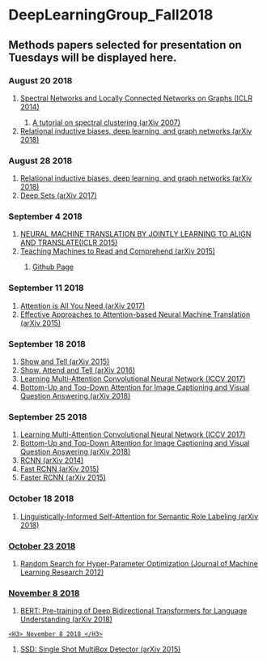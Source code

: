 # DeepLearningGroup_Fall2018
<H2>Methods papers selected for presentation on Tuesdays will be displayed here.</H2>

<H3>August 20 2018</H3>
<ol>
 <li> <a href="https://arxiv.org/abs/1312.6203" >Spectral Networks and Locally Connected Networks on Graphs (ICLR 2014)</a></li>
  <ol>
   <li> <a href = "https://arxiv.org/pdf/0711.0189.pdf"> A tutorial on spectral clustering (arXiv 2007) </a></li>
   </ol>
 <li> <a href="https://arxiv.org/abs/1806.01261" >Relational inductive biases, deep learning, and graph networks (arXiv 2018)</a></li>
</ol>

<H3>August 28 2018</H3>
<ol>
    <li> <a href="https://arxiv.org/abs/1806.01261" >Relational inductive biases, deep learning, and graph networks (arXiv 2018)</a></li>
   <li> <a href="https://arxiv.org/abs/1703.06114" >Deep Sets (arXiv 2017) </a></li>
</ol>


<H3>September 4 2018</H3>
<ol>
    <li> <a href="https://arxiv.org/pdf/1409.0473.pdf" > NEURAL MACHINE TRANSLATION BY JOINTLY LEARNING TO ALIGN AND TRANSLATE(ICLR 2015)</a></li>
   <li> <a href="https://arxiv.org/abs/1506.03340" >Teaching Machines to Read and Comprehend (arXiv 2015) </a></li>
 <ol>
   <li> <a href="https://github.com/thomasmesnard/DeepMind-Teaching-Machines-to-Read-and-Comprehend" >Github Page </a></li>
 </ol>
</ol>



<H3>September 11 2018</H3>
<ol>
    <li>  <a href="https://arxiv.org/pdf/1706.03762.pdf" >Attention is All You Need (arXiv 2017) </li>
   <li> <a href="https://arxiv.org/abs/1508.04025">Effective Approaches to Attention-based Neural Machine Translation (arXiv 2015)</a></li>
</ol>

<H3>September 18 2018</H3>
<ol>
   <li> <a href="https://arxiv.org/pdf/1411.4555.pdf">Show and Tell (arXiv 2015)</a></li>
  <li> <a href="https://arxiv.org/pdf/1502.03044.pdf">Show, Attend and Tell (arXiv 2016)</a></li>
    <li>  <a href="http://openaccess.thecvf.com/content_ICCV_2017/papers/Zheng_Learning_Multi-Attention_Convolutional_ICCV_2017_paper.pdf" >Learning Multi-Attention Convolutional Neural Network (ICCV 2017) </li>
   <li> <a href="https://arxiv.org/pdf/1707.07998.pdf">Bottom-Up and Top-Down Attention for Image Captioning
and Visual Question Answering (arXiv 2018)</a></li>
</ol>


<H3>September 25 2018</H3>
<ol>
    <li>  <a href="http://openaccess.thecvf.com/content_ICCV_2017/papers/Zheng_Learning_Multi-Attention_Convolutional_ICCV_2017_paper.pdf" >Learning Multi-Attention Convolutional Neural Network (ICCV 2017) </li>
   <li> <a href="https://arxiv.org/pdf/1707.07998.pdf">Bottom-Up and Top-Down Attention for Image Captioning
and Visual Question Answering (arXiv 2018)</a></li>
    <li> <a href="https://arxiv.org/pdf/1311.2524.pdf">RCNN (arXiv 2014)</a></li>
  <li> <a href="https://arxiv.org/pdf/1504.08083.pdf">Fast RCNN (arXiv 2015)</a></li>
  <li> <a href="https://arxiv.org/abs/1506.01497">Faster RCNN (arXiv 2015)</a></li>
</ol>

<H3> October 18 2018 </H3>
<ol>
 <li> <a href = "https://arxiv.org/abs/1804.08199"> Linguistically-Informed Self-Attention for Semantic Role Labeling (arXiv 2018)</li>
  </ol>


<H3> October 23 2018 </H3>
<ol>
 <li> <a href = "http://www.jmlr.org/papers/volume13/bergstra12a/bergstra12a.pdf"> Random Search for Hyper-Parameter Optimization (Journal of Machine Learning Research 2012)</li>
  </ol>
  
  <H3> November 8 2018 </H3>
<ol>
 <li> <a href = "https://arxiv.org/abs/1810.04805"> BERT: Pre-training of Deep Bidirectional Transformers for Language Understanding (arXiv 2018)</li>
  </ol>
  
    <H3> November 8 2018 </H3>
<ol>
 <li> <a href = "https://arxiv.org/abs/1512.02325"> SSD: Single Shot MultiBox Detector (arXiv 2015)</li>
  </ol>
